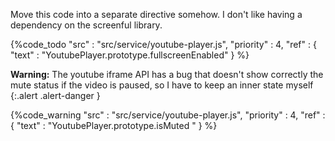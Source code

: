 
Move this code into a separate directive somehow. I don't like having a dependency on the screenful library.

{%code_todo
    "src" : "src/service/youtube-player.js",
    "priority" : 4,
    "ref" : {
        "text" : "YoutubePlayer.prototype.fullscreenEnabled"
    }
%}


**Warning:**
The youtube iframe API has a bug that doesn't show correctly the mute status if the video is paused, so I have to keep an inner
state myself
{:.alert .alert-danger }

{%code_warning
    "src" : "src/service/youtube-player.js",
    "priority" : 4,
    "ref" : {
        "text" : "YoutubePlayer.prototype.isMuted "
    }
%}
